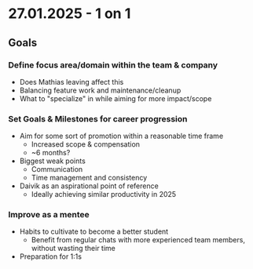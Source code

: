 # 27.01.2025 - 1 on 1

## Goals

### Define focus area/domain within the team & company

- Does Mathias leaving affect this
- Balancing feature work and maintenance/cleanup
- What to "specialize" in while aiming for more impact/scope

### Set Goals & Milestones for career progression

- Aim for some sort of promotion within a reasonable time frame
    - Increased scope & compensation
    - ~6 months?
- Biggest weak points
    - Communication
    - Time management and consistency
- Daivik as an aspirational point of reference
    - Ideally achieving similar productivity in 2025

### Improve as a mentee

- Habits to cultivate to become a better student
    - Benefit from regular chats with more experienced team members, without wasting their time
- Preparation for 1:1s
